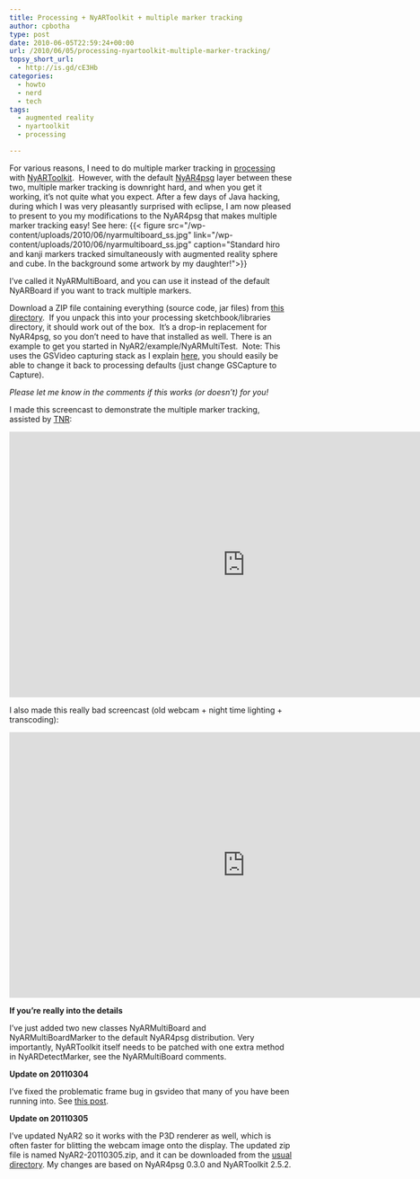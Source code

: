 ```yaml
---
title: Processing + NyARToolkit + multiple marker tracking
author: cpbotha
type: post
date: 2010-06-05T22:59:24+00:00
url: /2010/06/05/processing-nyartoolkit-multiple-marker-tracking/
topsy_short_url:
  - http://is.gd/cE3Hb
categories:
  - howto
  - nerd
  - tech
tags:
  - augmented reality
  - nyartoolkit
  - processing

---
```

For various reasons, I need to do multiple marker tracking in [processing][1] with [NyARToolkit][2].  However, with the default [NyAR4psg][3] layer between these two, multiple marker tracking is downright hard, and when you get it working, it’s not quite what you expect. After a few days of Java hacking, during which I was very pleasantly surprised with eclipse, I am now pleased to present to you my modifications to the NyAR4psg that makes multiple marker tracking easy! See here:
{{< figure src="/wp-content/uploads/2010/06/nyarmultiboard_ss.jpg" link="/wp-content/uploads/2010/06/nyarmultiboard_ss.jpg" caption="Standard hiro and kanji markers tracked simultaneously with augmented reality sphere and cube. In the background some artwork by my daughter!">}} 

I’ve called it NyARMultiBoard, and you can use it instead of the default NyARBoard if you want to track multiple markers.

Download a ZIP file containing everything (source code, jar files) from [this directory][4].  If you unpack this into your processing sketchbook/libraries directory, it should work out of the box.  It’s a drop-in replacement for NyAR4psg, so you don’t need to have that installed as well. There is an example to get you started in NyAR2/example/NyARMultiTest.  Note: This uses the GSVideo capturing stack as I explain [here][5], you should easily be able to change it back to processing defaults (just change GSCapture to Capture).

_Please let me know in the comments if this works (or doesn’t) for you!_

I made this screencast to demonstrate the multiple marker tracking, assisted by [TNR][6]:

<div class="jetpack-video-wrapper">
<span class="embed-youtube" style="text-align:center; display: block;"><iframe allowfullscreen="true" class="youtube-player" height="473" src="https://www.youtube.com/embed/a9nXZqtkrsk?version=3&amp;rel=1&amp;fs=1&amp;autohide=2&amp;showsearch=0&amp;showinfo=1&amp;iv_load_policy=1&amp;wmode=transparent" style="border:0;" type="text/html" width="840"></iframe></span>
</div>

I also made this really bad screencast (old webcam + night time lighting + transcoding):

<div class="jetpack-video-wrapper">
<span class="embed-youtube" style="text-align:center; display: block;"><iframe allowfullscreen="true" class="youtube-player" height="473" src="https://www.youtube.com/embed/5qAMUM7Z1_4?version=3&amp;rel=1&amp;fs=1&amp;autohide=2&amp;showsearch=0&amp;showinfo=1&amp;iv_load_policy=1&amp;wmode=transparent" style="border:0;" type="text/html" width="840"></iframe></span>
</div>

**If you’re really into the details**

I’ve just added two new classes NyARMultiBoard and NyARMultiBoardMarker to the default NyAR4psg distribution. Very importantly, NyARToolkit itself needs to be patched with one extra method in NyARDetectMarker, see the NyARMultiBoard comments.

**Update on 20110304**

I’ve fixed the problematic frame bug in gsvideo that many of you have been running into. See [this post][7].

**Update on 20110305**

I’ve updated NyAR2 so it works with the P3D renderer as well, which is often faster for blitting the webcam image onto the display. The updated zip file is named NyAR2-20110305.zip, and it can be downloaded from the [usual directory][8]. My changes are based on NyAR4psg 0.3.0 and NyARToolkit 2.5.2.

 [1]: http://processing.org/ "processing website"
 [2]: http://nyatla.jp/nyartoolkit/wiki/index.php?FrontPage.en "NyARToolkit website"
 [3]: http://nyatla.jp/nyartoolkit/wiki/index.php?NyAR4psg.en "Link to NyAR4psg page"
 [4]: http://cpbotha.net/files/nyar4psg_multimarker/ "Link to NyARMultiBoard archive"
 [5]: http://cpbotha.net/2010/03/04/processing-gsvideo-nyartoolkit-on-linux-x86_64/ "howto getting gsvideo going on x76_64"
 [6]: http://cpbotha.net/2009/09/20/weekly-head-voices-4-the-new-roomie-medvis-at-mevis-fairy-tale-beach/ "The New Roomie blog"
 [7]: http://cpbotha.net/2011/03/04/i-crushed-the-gsvideo-problematic-frame-error/ "post with gsvideo problematic frame error fix"
 [8]: http://cpbotha.net/files/nyar4psg_multimarker/ "NyAR2 multimarker download directory."
